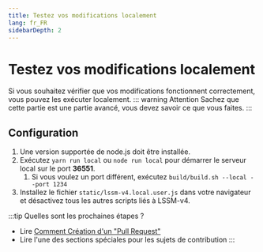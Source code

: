 ```yaml
---
title: Testez vos modifications localement
lang: fr_FR
sidebarDepth: 2
---
```


# Testez vos modifications localement
Si vous souhaitez vérifier que vos modifications fonctionnent correctement, vous pouvez les exécuter localement.
::: warning Attention
Sachez que cette partie est une partie avancé, vous devez savoir ce que vous faites.
:::

## Configuration
1. Une version supportée de node.js doit être installée.
2. Exécutez `yarn run local` ou `node run local` pour démarrer le serveur local sur le port **36551**.
    1. Si vous voulez un port différent, exécutez `build/build.sh --local --port 1234`
4. Installez le fichier `static/lssm-v4.local.user.js` dans votre navigateur et désactivez tous les autres scripts liés à LSSM-v4.

:::tip Quelles sont les prochaines étapes ?
* Lire [Comment Création d'un "Pull Request"](./prs.md)
* Lire l'une des sections spéciales pour les sujets de contribution
  :::
